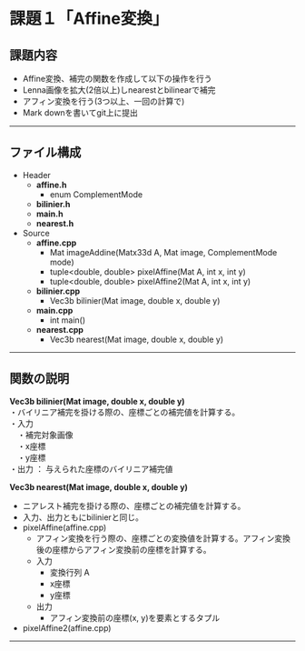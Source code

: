 # 課題１「Affine変換」

## 課題内容
* Affine変換、補完の関数を作成して以下の操作を行う
* Lenna画像を拡大(2倍以上)しnearestとbilinearで補完
* アフィン変換を行う(3つ以上、一回の計算で)
* Mark downを書いてgit上に提出
---

## ファイル構成
- Header
  - **affine.h**
    - enum ComplementMode
  - **bilinier.h**
  - **main.h**
  - **nearest.h**
- Source
  - **affine.cpp**
    - Mat imageAddine(Matx33d A, Mat image, ComplementMode mode)
    - tuple<double, double> pixelAffine(Mat A, int x, int y)
    - tuple<double, double> pixelAffine2(Mat A, int x, int y)
  - **bilinier.cpp**
     - Vec3b bilinier(Mat image, double x, double y)
  - **main.cpp**
    - int main()
  - **nearest.cpp**
    - Vec3b nearest(Mat image, double x, double y)
---

## 関数の説明
**Vec3b bilinier(Mat image, double x, double y)**  
・バイリニア補完を掛ける際の、座標ごとの補完値を計算する。  
・入力  
　・補完対象画像  
　・x座標  
　・y座標  
・出力 ： 与えられた座標のバイリニア補完値  
  
**Vec3b nearest(Mat image, double x, double y)**
  * ニアレスト補完を掛ける際の、座標ごとの補完値を計算する。
  * 入力、出力ともにbilinierと同じ。
* pixelAffine(affine.cpp)
  * アフィン変換を行う際の、座標ごとの変換値を計算する。アフィン変換後の座標からアフィン変換前の座標を計算する。
  * 入力
    * 変換行列 A
    * x座標
    * y座標
  * 出力
    * アフィン変換前の座標(x, y)を要素とするタプル
* pixelAffine2(affine.cpp)

---